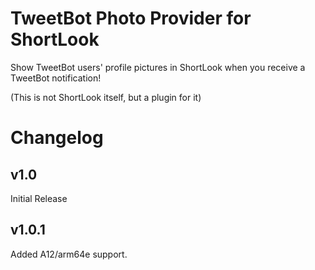 # TweetBot Photo Provider for ShortLook

Show TweetBot users' profile pictures in ShortLook when you receive a TweetBot notification!

(This is not ShortLook itself, but a plugin for it)

# Changelog
## v1.0
Initial Release
## v1.0.1
Added A12/arm64e support.